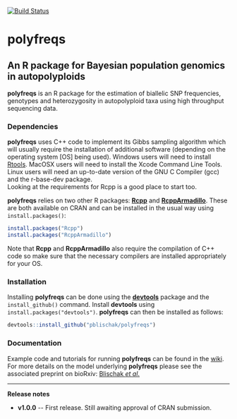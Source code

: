 [![Build Status](https://travis-ci.org/pblischak/polyfreqs.svg?branch=master)](https://travis-ci.org/pblischak/polyfreqs)

# **polyfreqs**

## An R package for Bayesian population genomics in autopolyploids

**polyfreqs** is an R package for the estimation of biallelic SNP frequencies, genotypes and heterozygosity in autopolyploid taxa using high throughput sequencing data. 


### Dependencies

**polyfreqs** uses C++ code to implement its Gibbs sampling algorithm which will usually require the installation of additional software (depending on the operating system [OS] being used). 
Windows users will need to install <a href="http://cran.r-project.org/bin/windows/Rtools/" target="_blank">Rtools</a>. 
MacOSX users will need to install the Xcode Command Line Tools. 
Linux users will need an up-to-date version of the GNU C Compiler (gcc) and the r-base-dev package.  
Looking at the requirements for Rcpp is a good place to start too.

**polyfreqs** relies on two other R packages: <a href="http://cran.r-project.org/web/packages/Rcpp/index.html" target="_blank"><strong>Rcpp</strong></a> and <a href="http://cran.r-project.org/web/packages/RcppArmadillo/index.html" target="_blank"><strong>RcppArmadillo</strong></a>. 
These are both available on CRAN and can be installed in the usual way using `install.packages()`:

```r
install.packages("Rcpp")
install.packages("RcppArmadillo")
```

Note that **Rcpp** and **RcppArmadillo** also require the compilation of C++ code so make sure that the necessary compilers are installed appropriately for your OS.

### Installation

Installing **polyfreqs** can be done using the <a href="http://cran.r-project.org/web/packages/devtools/index.html" target="_blank"><strong>devtools</strong></a> package and the `install_github()` command. 
Install **devtools** using `install.packages("devtools")`. **polyfreqs** can then be installed as follows:

```r
devtools::install_github("pblischak/polyfreqs")
```

### Documentation

Example code and tutorials for running **polyfreqs** can be found in the <a href="https://github.com/pblischak/polyfreqs/wiki" target="_blank">wiki</a>. 
For more details on the model underlying **polyfreqs** please see the associated preprint on bioRxiv: <a href="http://biorxiv.org/content/early/2015/07/02/021907" target="_blank">Blischak <em>et al</em>.</a>

--------

**Release notes**

 - **v1.0.0** -- First release. Still awaiting approval of CRAN submission.
